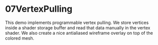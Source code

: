 # 07VertexPulling

This demo implements programmable vertex pulling. We store vertices inside a shader storage buffer and read that data manually in the vertex shader. We also create a nice antialiased wireframe overlay on top of the colored mesh.